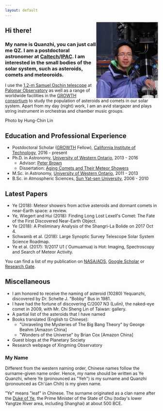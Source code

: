 ```yaml
---
layout: default
---
```


<img style="float: right;" src="me.jpg">

## Hi there!

### My name is Quanzhi, you can just call me QZ. I am a postdoctoral astronomer at [Caltech](http://www.caltech.edu/)/[IPAC](http://www.ipac.caltech.edu/). I am interested in the small bodies of the solar system, such as asteroids, comets and meteoroids.

I use the [1.2-m Samuel Oschin telescope](http://www.astro.caltech.edu/palomar/about/telescopes/oschin.html) at [Palomar Observatory](http://www.astro.caltech.edu/palomar/homepage.html) as well as a range of worldwide facilities in the [GROWTH consortium](http://growth.caltech.edu/) to study the population of asteroids and comets in our solar system. Apart from my day (night) work, I am an avid stargazer and plays string instrument in orchestras and chamber music groups.

Photo by Hung-Chin Lin

## Education and Professional Experience

* Postdoctoral Scholar ([GROWTH](http://growth.caltech.edu/) Fellow), [California Institute of Technology](http://www.caltech.edu/), 2016 - present
* Ph.D. in Astronomy, [University of Western Ontario](http://www.uwo.ca/), 2013 - 2016
    * Advisor: [Peter Brown](http://meteor.uwo.ca/~pbrown/)
    * Dissertation: [Aging Comets and Their Meteor Showers](http://ir.lib.uwo.ca/etd/3903/)
* M.Sc. in Astronomy, [University of Western Ontario](http://www.uwo.ca/), 2011 - 2013
* B.Sc. in Atmospheric Sciences, [Sun Yat-sen University](http://www.sysu.edu.cn/), 2006 - 2010

## Latest Papers

* Ye (2018): Meteor showers from active asteroids and dormant comets in near-Earth space: a review.
* Ye, Wiegert and Hui (2018): Finding Long Lost Lexell's Comet: The Fate of the First Discovered Near-Earth Object.
* Ye (2018): A Preliminary Analysis of the Shangri-La Bolide on 2017 Oct 4.
* Schwamb et al. (2018): Large Synoptic Survey Telescope Solar System Science Roadmap.
* Ye et al. (2017): 1I/2017 U1 (`Oumuamua) is Hot: Imaging, Spectroscopy and Search of Meteor Activity.

You can find a list of my publication on [NASA/ADS](http://adsabs.harvard.edu/cgi-bin/nph-abs_connect?library&libname=Ye%27s+Refereed+Publication&libid=57e6ba2680), [Google Scholar](https://scholar.google.com/citations?user=F-w70dYAAAAJ&hl=en) or [Research Gate](https://www.researchgate.net/profile/Quan_Zhi_Ye).

## Miscellaneous

* I am honored to receive the naming of asteroid (10280) Yequanzhi, discovered by Dr. Schelte J. "Bobby" Bus in 1981.
* I have had the fortune of discovering C/2007 N3 (Lulin), the naked-eye comet in 2009, with Mr. Chi Sheng Lin of Taiwan: gallery.
* A partial list of the asteroids that I have named
* Books translated (English to Chinese):
    * "Unraveling the Mysteries of The Big Bang Theory" by George Beahm [Amazon China]
    * "Wonders of the Universe" by Brian Cox [Amazon China]
* Guest blogs at the Planetary Society
* Research webpage of Xingming Observatory

### My Name

Different from the western naming order, Chinese names follow the surname-given name order. Hence, my name should be written as Ye Quanzhi, where Ye (pronounced as "Yeh") is my surname and Quanzhi (pronounced as Ch'üan Chih) is my given name.

"Ye" means "leaf" in Chinese. The surname originated as a clan name after the [Duke of Ye](https://en.wikipedia.org/wiki/Duke_of_Ye), the Prime Minister of the State of Chu (today's lower Yangtze River area, including Shanghai) at about 500 BCE.
